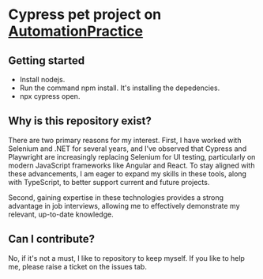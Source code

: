 # Cypress pet project on [AutomationPractice](https://automationpractice.pl/)

## Getting started
- Install nodejs.
- Run the command npm install. It's installing the depedencies.
- npx cypress open.

## Why is this repository exist?
There are two primary reasons for my interest. First, I have worked with Selenium and .NET for several years, and I’ve observed that Cypress and Playwright are increasingly replacing Selenium for UI testing, particularly on modern JavaScript frameworks like Angular and React. To stay aligned with these advancements, I am eager to expand my skills in these tools, along with TypeScript, to better support current and future projects.

Second, gaining expertise in these technologies provides a strong advantage in job interviews, allowing me to effectively demonstrate my relevant, up-to-date knowledge.

## Can I contribute?
No, if it's not a must, I like to repository to keep myself. If you like to help me, please raise a ticket on the issues tab.